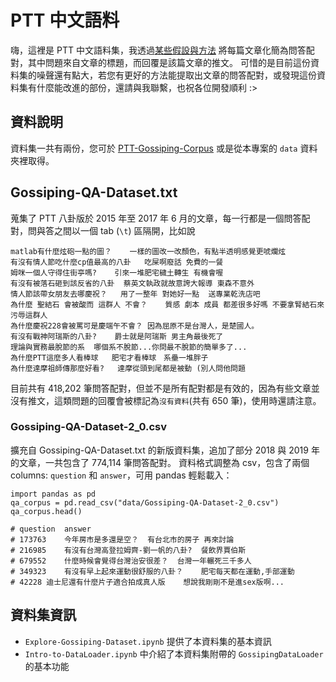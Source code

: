# PTT 中文語料

嗨，這裡是 PTT 中文語料集，我透過[某些假設與方法](https://github.com/zake7749/PTT-Chat-Generator) 將每篇文章化簡為問答配對，其中問題來自文章的標題，而回覆是該篇文章的推文。
可惜的是目前這份資料集的噪聲還有點大，若您有更好的方法能提取出文章的問答配對，或發現這份資料集有什麼能改進的部份，還請與我聯繫，也祝各位開發順利 :>


## 資料說明

資料集一共有兩份，您可於 [PTT-Gossiping-Corpus](https://www.kaggle.com/zake7749/pttgossipingcorpus) 或是從本專案的 `data` 資料夾裡取得。

## Gossiping-QA-Dataset.txt

蒐集了 PTT 八卦版於 2015 年至 2017 年 6 月的文章，每一行都是一個問答配對，問與答之間以一個 tab (`\t`) 區隔開，比如說

```
matlab有什麼炫砲一點的圖？	一樣的圖改一改顏色，有點半透明感覺更唬爛炫
有沒有情人節吃什麼cp值最高的八卦	吃屎啊廢話 免費的一餐
姆咪一個人守得住街亭嗎?	引來一堆肥宅穢土轉生 有機會喔
有沒有被落石砸到該反省的八卦	蔡英文執政就故意誇大報導 東森不意外
情人節該帶女朋友去哪慶祝？	用了一整年 對她好一點  送專業乾洗店吧
為什麼 聖結石 會被酸而 這群人 不會？	質感 劇本 成員 都差很多好嗎 不要拿腎結石來污辱這群人
為什麼慶祝228會被罵可是慶端午不會？	因為屈原不是台灣人，是楚國人。
有沒有戰神阿瑞斯的八卦?	爵士就是阿瑞斯 男主角最後死了
理論與實務最脫節的系	哪個系不脫節...你問最不脫節的簡單多了...
為什麼PTT這麼多人看棒球	肥宅才看棒球　系壘一堆胖子
為什麼達摩祖師傳那麼好看?	達摩從頭到尾都是被動 (別人問他問題
```

目前共有 418,202 筆問答配對，但並不是所有配對都是有效的，因為有些文章並沒有推文，這類問題的回覆會被標記為`沒有資料`(共有 650 筆)，使用時還請注意。

### Gossiping-QA-Dataset-2_0.csv

擴充自 Gossiping-QA-Dataset.txt 的新版資料集，追加了部分 2018 與 2019 年的文章，一共包含了 774,114 筆問答配對。
資料格式調整為 csv，包含了兩個 columns: `question` 和 `answer`，可用 pandas 輕鬆載入：

```
import pandas as pd
qa_corpus = pd.read_csv("data/Gossiping-QA-Dataset-2_0.csv")
qa_corpus.head()

# question	answer
# 173763	今年房市是多還是空？	有台北市的房子 再來討論
# 216985	有沒有台灣高登拉姆齊-劉一帆的八卦?	餐飲界賈伯斯
# 679552	什麼時候會覺得台灣治安很差？	台灣一年輾死三千多人
# 349323	有沒有早上起來運動很舒服的八卦？	肥宅每天都在運動,手部運動
# 42228	迪士尼還有什麼片子適合拍成真人版	想說我剛剛不是進sex版啊...
```

## 資料集資訊

* `Explore-Gossiping-Dataset.ipynb` 提供了本資料集的基本資訊
* `Intro-to-DataLoader.ipynb` 中介紹了本資料集附帶的 `GossipingDataLoader` 的基本功能
